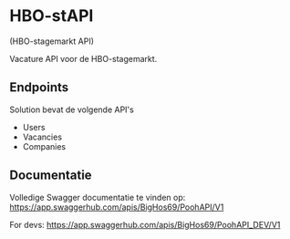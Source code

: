 # HBO-stAPI
(HBO-stagemarkt API)

Vacature API voor de HBO-stagemarkt.

## Endpoints

Solution bevat de volgende API's
- Users
- Vacancies
- Companies 

## Documentatie

Volledige Swagger documentatie te vinden op:
https://app.swaggerhub.com/apis/BigHos69/PoohAPI/V1

For devs:
https://app.swaggerhub.com/apis/BigHos69/PoohAPI_DEV/V1
